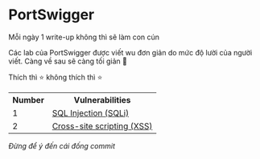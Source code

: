 # PortSwigger
Mỗi ngày 1 write-up không thì sẽ làm con cún 

Các lab của PortSwigger được viết wu đơn giản do mức độ lười của người viết. Càng về sau sẽ càng tối giản 🥰

Thích thì ⭐ không thích thì ⭐

<table>
	<tr>
		<th>Number</th>
		<th>Vulnerabilities</th>
	</tr>
	<tr>
		<td>1</td>
		<td><a href="https://github.com/LanPhuong07/PortSwigger/tree/main/SQL%20Injection">SQL Injection (SQLi)</a></td>
	</tr>
	<tr>
		<td>2</td>
		<td><a href="https://github.com/LanPhuong07/PortSwigger/tree/main/XSS">Cross-site scripting (XSS)</a></td>
	</tr>
</table>

<i> Đừng để ý đến cái đống commit </i>
